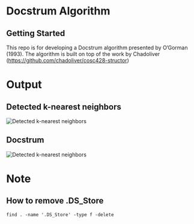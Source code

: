 # Docstrum Algorithm
## Getting Started
This repo is for developing a Docstrum algorithm presented by O’Gorman (1993). The algorithm is built on top of the work by Chadoliver (https://github.com/chadoliver/cosc428-structor)

# Output
## Detected k-nearest neighbors
![Detected k-nearest neighbors](https://github.com/chulwoopack/docstrum/blob/master/output/test.png)
## Docstrum
![Detected k-nearest neighbors](https://github.com/chulwoopack/docstrum/blob/master/output/test.png)

# Note
## How to remove .DS_Store
```
find . -name '.DS_Store' -type f -delete
```
